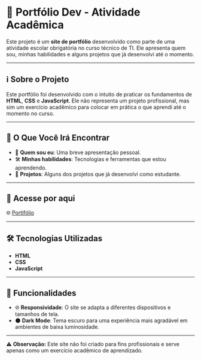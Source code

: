 # 📁 **Portfólio Dev - Atividade Acadêmica**

Este projeto é um **site de portfólio** desenvolvido como parte de uma atividade escolar obrigatória no curso técnico de TI. Ele apresenta quem sou, minhas habilidades e alguns projetos que já desenvolvi até o momento.

---

## ℹ️ **Sobre o Projeto**
Este portfólio foi desenvolvido com o intuito de praticar os fundamentos de **HTML**, **CSS** e **JavaScript**. Ele não representa um projeto profissional, mas sim um exercício acadêmico para colocar em prática o que aprendi até o momento no curso.

---

## 📌 **O Que Você Irá Encontrar**
- 🧑 **Quem sou eu**: Uma breve apresentação pessoal.  
- 🛠 **Minhas habilidades**: Tecnologias e ferramentas que estou aprendendo.  
- 📂 **Projetos**: Alguns dos projetos que já desenvolvi como estudante.
---

## 🔗 **Acesse por aqui**
🌐 [Portifólio](https://bernardooldz.github.io/portifolio/)

---

## 🛠 **Tecnologias Utilizadas**
- **HTML**
- **CSS**
- **JavaScript**

---

## 🎨 **Funcionalidades**
- 🌐 **Responsividade**: O site se adapta a diferentes dispositivos e tamanhos de tela.  
- 🌑 **Dark Mode**: Tema escuro para uma experiência mais agradável em ambientes de baixa luminosidade.

---

⚠️ **Observação:** Este site não foi criado para fins profissionais e serve apenas como um exercício acadêmico de aprendizado.
